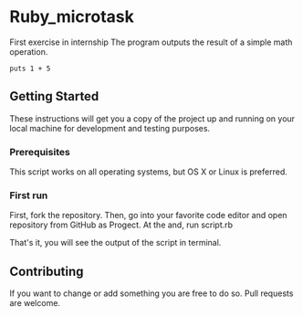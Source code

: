 # Ruby_microtask
First exercise in internship
The program outputs the result of a simple math operation.

`puts 1 + 5`

## Getting Started 
These instructions will get you a copy of the project up and running on your local machine for development and testing purposes. 

### Prerequisites
This script works on all operating systems, but OS X or Linux is preferred.

### First run
First, fork the repository. 
Then, go into your favorite code editor and open repository from GitHub as Progect.
At the and, run script.rb

That's it, you will see the output of the script in terminal. 


## Contributing

If you want to change or add something you are free to do so.
Pull requests are welcome. 
